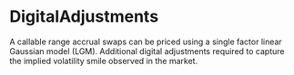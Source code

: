 # DigitalAdjustments
A callable range accrual swaps can be priced using a single factor linear Gaussian model (LGM). Additional digital adjustments required to capture the implied volatility smile observed in the market. 
